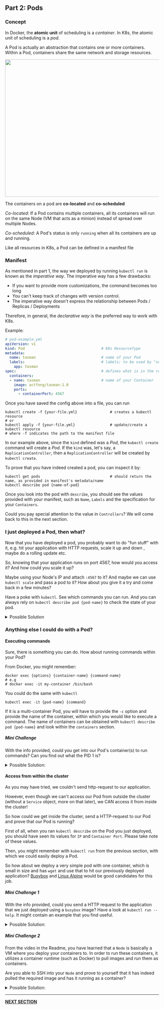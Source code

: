 ## Part 2: Pods


### Concept ###
In Docker, the **atomic unit** of scheduling is a *container*. In K8s, the atomic unit of scheduling is a *pod*.

A Pod is actually an abstraction that contains one or more containers. Within a Pod, containers share the same network and storage resources.


<img src="https://github.com/actfong/k8s-workshop/blob/master/k8s-pod.png?raw=true" width="600" height="450"/>


The containers on a pod are **co-located** and **co-scheduled**

*Co-located*: If a Pod contains multiple containers, all its containers will run on the same Node (VM that acts as a minion) instead of spread over multiple Nodes.

*Co-scheduled*: A Pod's status is only `running` when all its containers are up and running.


Like all resources in K8s, a Pod can be defined in a manifest file


### Manifest ###

As mentioned in part 1, the way we deployed by running `kubectl run` is known as the *imperative way*.
The imperative way has a few drawbacks:

- If you want to provide more customizations, the command becomes too long
- You can't keep track of changes with version control.
- The imperative way doesn't express the relationship between Pods / Replicas / Deployments

Therefore, in general, the *declarative way* is the preferred way to work with K8s.

Example:

```yml
# pod-example.yml
apiVersion: v1
kind: Pod                                   # K8s ResourceType
metadata:
  name: tasman                              # name of your Pod
  labels:                                   # labels; to be used by "selectors"
    app: tasman
spec:                                       # defines what is in the resource
  containers:
  - name: tasman                            # name of your Container
    image: actfong/tasman:1.0
    ports:
      - containerPort: 4567
```

Once you have saved the config above into a file, you can run

```
kubectl create -f {your-file.yml}               # creates a kubectl resource
# or
kubectl apply -f {your-file.yml}                # update/create a kubectl resource
# where -f indicates the path to the manifest file
```

In our example above, since the `kind` defined was a *Pod*, the `kubectl create` command will create a *Pod*.
If the `kind` was, let's say, a `ReplicationController`, then a `ReplicationController` will be created by `kubectl create`.

To prove that you have indeed created a pod, you can inspect it by:

```
kubectl get pods                                # should return the name, as provided in manifest's metadata/name
kubectl describe pod {name-of-pod}
```

Once you look into the pod with `describe`, you should see the values provided with your manifest, such as `Name`, `Labels` and the specification for your `Containers`.

Could you pay special attention to the value in `Controllers`? We will come back to this in the next section.


### I just deployed a Pod, then what? ###

Now that you have deployed a pod, you probably want to do "fun stuff" with it, e.g. hit your application with HTTP requests, scale it up and down , maybe do a rolling update etc.

So, knowing that your application runs on port 4567, how would you access it? And how could you scale it up?

Maybe using your Node's IP and attach `:4567` to it? And maybe we can use `kubectl scale` and pass a pod to it? How about you give it a try and come back in a few minutes?

Have a poke with `kubectl`. See which commands you can run. And you can always rely on `kubectl describe pod {pod-name}` to check the state of your pod.

<details>
<br/>
<summary>Possible Solution</summary>
Well, here is fun fact for you. You CAN'T do any of the above! :) That is also why <i>no one would deploy a Pod on its own</i>.

<br/><br/>
<img src="https://cdn.meme.am/cache/instances/folder755/59003755.jpg"/>
<br/><br/>

<p>
A <i>Pod</i> is actually completely useless on its own. That is also why a Pod is meant to be deployed with higher level constructs, such as <b>ReplicationController</b> or <b>Deployment</b>. (see the next sections)
</p>

<p>
I might have wasted a few minutes of your time, letting you type a manifest etc.... But at least, for the rest of your life, you will never deploy your application as a stand-alone <i>Pod</i>
</p>
</details>


### Anything else I could do with a Pod? ###


#### Executing commands ####
Sure, there is something you can do. How about running commands within your Pod?

From Docker, you might remember:
```
docker exec {options} {container-name} {command-name}
# e.g
# docker exec -it my-container /bin/bash
```

You could do the same with `kubectl`

```
kubectl exec -it {pod-name} {command}
```

If it is a multi-container Pod, you will have to provide the `-c` option and provide the name of the container, within which you would like to execute a command. The name of containers can be obtained with `kubectl describe pod {pod-name}` and look within the `containers` section.


##### Mini Challenge #####

With the info provided, could you get into our Pod's container(s) to run commands? Can you find out what the PID 1 is?

<details>
<summary>Possible Solution:</summary>

<pre>
kubectl exec -it {pod-name} -- /bin/sh
# Once you are in:
ps auxf
# Does the process listed as PID 1 make sense to you?
</pre>

</details>


#### Access from within the cluster ####
As you may have tried, we couldn't send http-request to our application.

However, even though we can't access our Pod from outside the cluster (without a `Service` object, more on that later), we CAN access it from inside the cluster!

So how could we get inside the cluster, send a HTTP-request to our Pod and prove that our Pod is running?


First of all, when you ran `kubectl describe` on the Pod you just deployed, you should have seen its values for `IP` and `Container Port`. Please take note of these values.

Then, you might remember with `kubectl run` from the previous section, with which we could easily deploy a Pod.

So how about we deploy a very simple pod with one container, which is small in size and has `wget` and use that to hit our previously deployed application? [Busybox](https://hub.docker.com/_/busybox/) and [Linux Alpine](https://hub.docker.com/_/alpine/) would be good candidates for this job.


##### Mini Challenge 1 #####

With the info provided, could you send a HTTP request to the application that we just deployed using a `busybox` image?
Have a look at `kubectl run --help`. It might contain an example that you find useful.

<details>
<summary>Possible Solution:</summary>

<pre>
kubectl run -it busybox --image=busybox --restart=Never -- /bin/sh
# Once you are in the container
wget {application-ip}:{application-port}
cat {html-page}
</pre>

</details>


##### Mini Challenge 2 #####

From the video in the Readme, you have learned that a `Node` is basically a VM where you deploy your containers to. In order to run these containers, it utilizes a container runtime (such as Docker) to pull images and run them as containers.

Are you able to SSH into your `Node` and prove to yourself that it has indeed pulled the required image and has it running as a container?

<details>
<summary>Possible Solution:</summary>

<pre class='bash'>
# Minikube has a command to ssh into the Node
minikube ssh                            # to ssh into the
# For GKE, pick an arbitrary node to SSH into

docker images                           # should list the image you deployed
docker ps                               # should list the container(s) within the pod you deployed
</pre>

</details>

---

[**NEXT SECTION**](https://actfong.github.io/k8s-workshop/Part-3-RC-and-RS)
